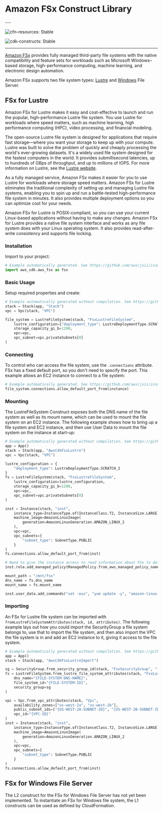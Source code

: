 # Amazon FSx Construct Library

<!--BEGIN STABILITY BANNER-->---


![cfn-resources: Stable](https://img.shields.io/badge/cfn--resources-stable-success.svg?style=for-the-badge)

![cdk-constructs: Stable](https://img.shields.io/badge/cdk--constructs-stable-success.svg?style=for-the-badge)

---
<!--END STABILITY BANNER-->

[Amazon FSx](https://docs.aws.amazon.com/fsx/?id=docs_gateway) provides fully managed third-party file systems with the
native compatibility and feature sets for workloads such as Microsoft Windows–based storage, high-performance computing,
machine learning, and electronic design automation.

Amazon FSx supports two file system types: [Lustre](https://docs.aws.amazon.com/fsx/latest/LustreGuide/index.html) and
[Windows](https://docs.aws.amazon.com/fsx/latest/WindowsGuide/index.html) File Server.

## FSx for Lustre

Amazon FSx for Lustre makes it easy and cost-effective to launch and run the popular, high-performance Lustre file
system. You use Lustre for workloads where speed matters, such as machine learning, high performance computing (HPC),
video processing, and financial modeling.

The open-source Lustre file system is designed for applications that require fast storage—where you want your storage
to keep up with your compute. Lustre was built to solve the problem of quickly and cheaply processing the world's
ever-growing datasets. It's a widely used file system designed for the fastest computers in the world. It provides
submillisecond latencies, up to hundreds of GBps of throughput, and up to millions of IOPS. For more information on
Lustre, see the [Lustre website](http://lustre.org/).

As a fully managed service, Amazon FSx makes it easier for you to use Lustre for workloads where storage speed matters.
Amazon FSx for Lustre eliminates the traditional complexity of setting up and managing Lustre file systems, enabling
you to spin up and run a battle-tested high-performance file system in minutes. It also provides multiple deployment
options so you can optimize cost for your needs.

Amazon FSx for Lustre is POSIX-compliant, so you can use your current Linux-based applications without having to make
any changes. Amazon FSx for Lustre provides a native file system interface and works as any file system does with your
Linux operating system. It also provides read-after-write consistency and supports file locking.

### Installation

Import to your project:

```python
# Example automatically generated. See https://github.com/aws/jsii/issues/826
import aws_cdk.aws_fsx as fsx
```

### Basic Usage

Setup required properties and create:

```python
# Example automatically generated without compilation. See https://github.com/aws/jsii/issues/826
stack = Stack(app, "Stack")
vpc = Vpc(stack, "VPC")

file_system = LustreFileSystem(stack, "FsxLustreFileSystem",
    lustre_configuration={"deployment_type": LustreDeploymentType.SCRATCH_2},
    storage_capacity_gi_b=1200,
    vpc=vpc,
    vpc_subnet=vpc.privateSubnets[0]
)
```

### Connecting

To control who can access the file system, use the `.connections` attribute. FSx has a fixed default port, so you don't
need to specify the port. This example allows an EC2 instance to connect to a file system:

```python
# Example automatically generated. See https://github.com/aws/jsii/issues/826
file_system.connections.allow_default_port_from(instance)
```

### Mounting

The LustreFileSystem Construct exposes both the DNS name of the file system as well as its mount name, which can be
used to mount the file system on an EC2 instance. The following example shows how to bring up a file system and EC2
instance, and then use User Data to mount the file system on the instance at start-up:

```python
# Example automatically generated without compilation. See https://github.com/aws/jsii/issues/826
app = App()
stack = Stack(app, "AwsCdkFsxLustre")
vpc = Vpc(stack, "VPC")

lustre_configuration = {
    "deployment_type": LustreDeploymentType.SCRATCH_2
}
fs = LustreFileSystem(stack, "FsxLustreFileSystem",
    lustre_configuration=lustre_configuration,
    storage_capacity_gi_b=1200,
    vpc=vpc,
    vpc_subnet=vpc.privateSubnets[0]
)

inst = Instance(stack, "inst",
    instance_type=InstanceType.of(InstanceClass.T2, InstanceSize.LARGE),
    machine_image=AmazonLinuxImage(
        generation=AmazonLinuxGeneration.AMAZON_LINUX_2
    ),
    vpc=vpc,
    vpc_subnets={
        "subnet_type": SubnetType.PUBLIC
    }
)
fs.connections.allow_default_port_from(inst)

# Need to give the instance access to read information about FSx to determine the file system's mount name.
inst.role.add_managed_policy(ManagedPolicy.from_aws_managed_policy_name("AmazonFSxReadOnlyAccess"))

mount_path = "/mnt/fsx"
dns_name = fs.dns_name
mount_name = fs.mount_name

inst.user_data.add_commands("set -eux", "yum update -y", "amazon-linux-extras install -y lustre2.10", f"mkdir -p {mountPath}", f"chmod 777 {mountPath}", f"chown ec2-user:ec2-user {mountPath}", f"echo \"{dnsName}@tcp:/{mountName} {mountPath} lustre defaults,noatime,flock,_netdev 0 0\" >> /etc/fstab", "mount -a")
```

### Importing

An FSx for Lustre file system can be imported with `fromLustreFileSystemAttributes(stack, id, attributes)`. The
following example lays out how you could import the SecurityGroup a file system belongs to, use that to import the file
system, and then also import the VPC the file system is in and add an EC2 instance to it, giving it access to the file
system.

```python
# Example automatically generated without compilation. See https://github.com/aws/jsii/issues/826
app = App()
stack = Stack(app, "AwsCdkFsxLustreImport")

sg = SecurityGroup.from_security_group_id(stack, "FsxSecurityGroup", "{SECURITY-GROUP-ID}")
fs = LustreFileSystem.from_lustre_file_system_attributes(stack, "FsxLustreFileSystem",
    dns_name="{FILE-SYSTEM-DNS-NAME}",
    file_system_id="{FILE-SYSTEM-ID}",
    security_group=sg
)

vpc = Vpc.from_vpc_attributes(stack, "Vpc",
    availability_zones=["us-west-2a", "us-west-2b"],
    public_subnet_ids=["{US-WEST-2A-SUBNET-ID}", "{US-WEST-2B-SUBNET-ID}"],
    vpc_id="{VPC-ID}"
)
inst = Instance(stack, "inst",
    instance_type=InstanceType.of(InstanceClass.T2, InstanceSize.LARGE),
    machine_image=AmazonLinuxImage(
        generation=AmazonLinuxGeneration.AMAZON_LINUX_2
    ),
    vpc=vpc,
    vpc_subnets={
        "subnet_type": SubnetType.PUBLIC
    }
)
fs.connections.allow_default_port_from(inst)
```

## FSx for Windows File Server

The L2 construct for the FSx for Windows File Server has not yet been implemented. To instantiate an FSx for Windows
file system, the L1 constructs can be used as defined by CloudFormation.

